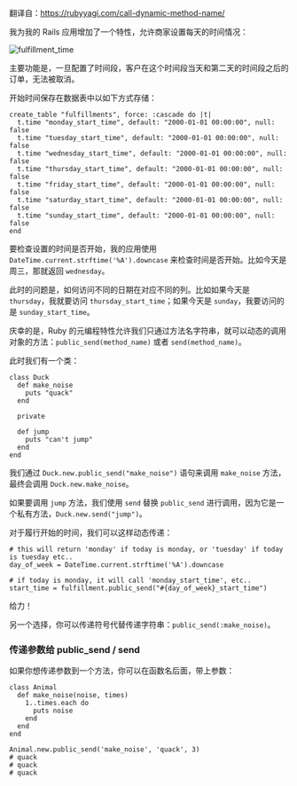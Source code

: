翻译自：https://rubyyagi.com/call-dynamic-method-name/



我为我的 Rails 应用增加了一个特性，允许商家设置每天的时间情况：



![fulfillment_time](https://rubyyagi.s3.amazonaws.com/20-call-dynamic-method-name/fulfillment_time.png)



主要功能是，一旦配置了时间段，客户在这个时间段当天和第二天的时间段之后的订单，无法被取消。



开始时间保存在数据表中以如下方式存储：



```
create_table "fulfillments", force: :cascade do |t|
  t.time "monday_start_time", default: "2000-01-01 00:00:00", null: false
  t.time "tuesday_start_time", default: "2000-01-01 00:00:00", null: false
  t.time "wednesday_start_time", default: "2000-01-01 00:00:00", null: false
  t.time "thursday_start_time", default: "2000-01-01 00:00:00", null: false
  t.time "friday_start_time", default: "2000-01-01 00:00:00", null: false
  t.time "saturday_start_time", default: "2000-01-01 00:00:00", null: false
  t.time "sunday_start_time", default: "2000-01-01 00:00:00", null: false
end
```



要检查设置的时间是否开始，我的应用使用 `DateTime.current.strftime('%A').downcase` 来检查时间是否开始。比如今天是周三，那就返回 `wednesday`。



此时的问题是，如何访问不同的日期在对应不同的列。比如如果今天是 `thursday`，我就要访问 `thursday_start_time`；如果今天是 `sunday`，我要访问的是 `sunday_start_time`。



庆幸的是，Ruby 的元编程特性允许我们只通过方法名字符串，就可以动态的调用对象的方法：`public_send(method_name)` 或者 `send(method_name)`。



此时我们有一个类：



```
class Duck
  def make_noise
    puts "quack"
  end
  
  private

  def jump
    puts "can't jump"
  end
end
```



我们通过 `Duck.new.public_send("make_noise")` 语句来调用 `make_noise` 方法，最终会调用 `Duck.new.make_noise`。



如果要调用 `jump` 方法，我们使用 `send` 替换 `public_send` 进行调用，因为它是一个私有方法，`Duck.new.send("jump")`。



对于履行开始的时间，我们可以这样动态传递：



```
# this will return 'monday' if today is monday, or 'tuesday' if today is tuesday etc..
day_of_week = DateTime.current.strftime('%A').downcase

# if today is monday, it will call 'monday_start_time', etc..
start_time = fulfillment.public_send("#{day_of_week}_start_time")
```



给力！



另一个选择，你可以传递符号代替传递字符串：`public_send(:make_noise)`。



### 传递参数给 public_send / send



如果你想传递参数到一个方法，你可以在函数名后面，带上参数：



```
class Animal
  def make_noise(noise, times)
    1..times.each do 
      puts noise
    end
  end
end

Animal.new.public_send('make_noise', 'quack', 3)
# quack
# quack
# quack
```

